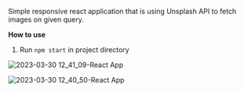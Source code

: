 Simple responsive react application that is using Unsplash API to fetch images on given query. 

**How to use**
1. Run `npm start` in project directory

![2023-03-30 12_41_09-React App](https://user-images.githubusercontent.com/2406738/228811926-7d51eb10-43c4-4747-9284-6bbb597c3dbd.png)

![2023-03-30 12_40_50-React App](https://user-images.githubusercontent.com/2406738/228812074-6e96f864-b987-475d-a87e-83c400f3d35a.png)
